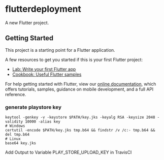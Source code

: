 # flutterdeployment

A new Flutter project.

## Getting Started

This project is a starting point for a Flutter application.

A few resources to get you started if this is your first Flutter project:

- [Lab: Write your first Flutter app](https://flutter.dev/docs/get-started/codelab)
- [Cookbook: Useful Flutter samples](https://flutter.dev/docs/cookbook)

For help getting started with Flutter, view our
[online documentation](https://flutter.dev/docs), which offers tutorials,
samples, guidance on mobile development, and a full API reference.

### generate playstore key

```
keytool -genkey -v -keystore $PATH/key.jks -keyalg RSA -keysize 2048 -validity 10000 -alias key
# Windows
certutil -encode $PATH/key.jks tmp.b64 && findstr /v /c:- tmp.b64 && del tmp.b64
# Linux
base64 key.jks
```

Add Output to Variable PLAY_STORE_UPLOAD_KEY in TravisCI
